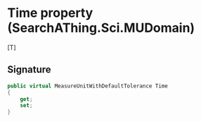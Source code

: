 # Time property (SearchAThing.Sci.MUDomain)
[T]

## Signature
```csharp
public virtual MeasureUnitWithDefaultTolerance Time
{
    get;
    set;
}
```

